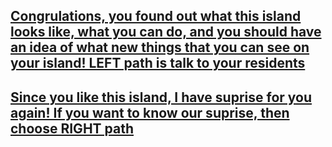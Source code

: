 ## [Congrulations, you found out what this island looks like, what you can do, and you should have an idea of what new things that you can see on your island! LEFT path is talk to your residents](../animal/door5.md)
## [Since you like this island, I have suprise for you again! If you want to know our suprise, then choose RIGHT path](../animal/door5.md)
